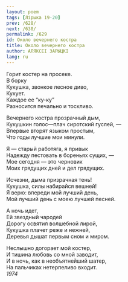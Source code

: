 ```yaml
---
layout: poem
tags: [Лірыка 19-20]
prev: /628/
next: /630/
permalink: /629
id: Около вечернего костра
title: Около вечернего костра
author: АЛЯКСЕІ ЗАРЫЦКІ
lang: ru
---
```



Горит костер на просеке.  
В борку  
Кукушка, звонкое лесное диво,  
Кукует.  
Каждое ее “ку-ку”  
Разносится печально и тоскливо.  

Вечернего костра прозрачный дым,  
Кукушкин голос—плач сиротский гуслей, —   
Впервые вторят языком простым,  
Что годы лучшие мои минули.  

Я — старый работяга, я привык  
Надежду пестовать в бореньях сущих, —  
Мое сегодня — это черновик  
Моих грядущих дней и дел грядущих.  

Исчезни, дыма призрачная тень!  
Кукушка, силы набирайся вешней!  
Я верю: впереди мой лучший день,  
Мой лучший день с моею лучшей песней.  

А ночь идет,  
Ей звездный чародей  
Дорогу освятил волшебной лирой,  
Кукушка плачет реже и нежней,  
Деревья дышат первым сном и миром.  

Неслышно догорает мой костер,  
И тишина любовь со мной заводит,  
И в ночь, как в необъятнейший шатер,  
На пальчиках нетерпеливо входит.  
*1974*  
